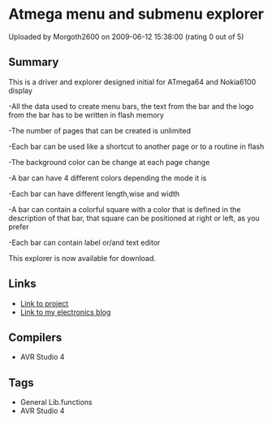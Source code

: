 # Atmega menu and submenu explorer

Uploaded by Morgoth2600 on 2009-06-12 15:38:00 (rating 0 out of 5)

## Summary

This is a driver and explorer designed initial for ATmega64 and Nokia6100 display


-All the data used to create menu bars, the text from the bar and the logo from the bar has to be written in flash memory


-The number of pages that can be created is unlimited


-Each bar can be used like a shortcut to another page or to a routine in flash


-The background color can be change at each page change


-A bar can have 4 different colors depending the mode it is


-Each bar can have different length,wise and width


-A bar can contain a colorful square with a color that is defined in the description of that bar, that square can be positioned at right or left, as you prefer


-Each bar can contain label or/and text editor


This explorer is now available for download.

## Links

- [Link to project](http://digitalelectronicsandprograming.blogspot.com/2008/10/miniexplorer-for-atmega.html)
- [Link to my electronics blog](http://digitalelectronicsandprograming.blogspot.com/)

## Compilers

- AVR Studio 4

## Tags

- General Lib.functions
- AVR Studio 4
